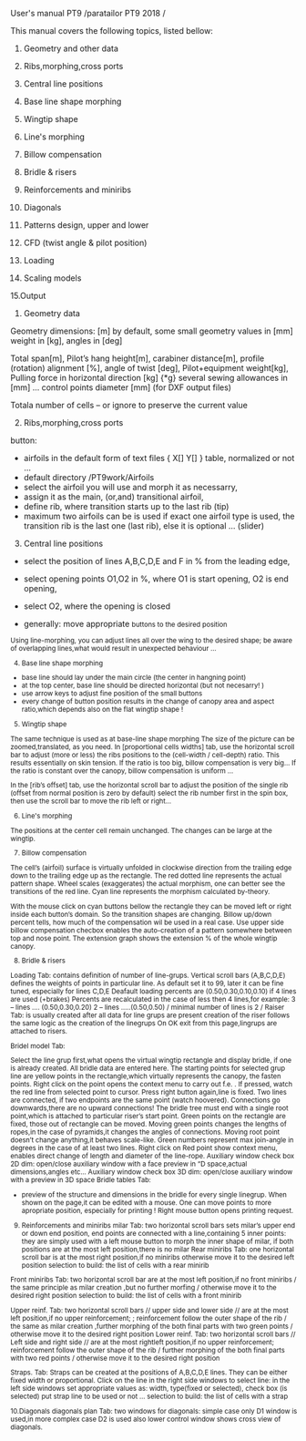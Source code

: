 User's manual
PT9   /paratailor PT9  2018 /
 
 
This manual covers the following topics, listed bellow:
 
1. Geometry and other data
 
2. Ribs,morphing,cross ports
 
3. Central line positions
 
4. Base line shape morphing
 
5. Wingtip shape
 
6. Line's morphing
 
7. Billow compensation
 
8. Bridle & risers
 
9. Reinforcements and miniribs
 
10. Diagonals
 
11. Patterns design, upper and lower
 
12. CFD (twist angle & pilot position)
 
13. Loading
 
14. Scaling models
 
15.Output
1. Geometry data
 
Geometry dimensions: [m]  by default,
some small geometry values in [mm]
weight in [kg],
angles in [deg]
 
Total span[m],
Pilot’s hang height[m],
carabiner distance[m],
profile (rotation) alignment [%],
angle of twist [deg],
Pilot+equipment weight[kg],
Pulling force in horizontal direction [kg] {*g}
several sewing  allowances in [mm] ...
control points diameter [mm] (for DXF output files)
 
Totala number of cells – <accept change> or ignore to preserve the current value
 
 
2. Ribs,morphing,cross ports
 
<Import>  button:
- airfoils in the default form of text files { X[]   Y[] } table, normalized or not …
- default directory /PT9work/Airfoils
- select the airfoil you will use and morph it as necessarry,
- assign it as the main, (or,and) transitional airfoil,
- define rib, where transition starts up to the last rib (tip)
- maximum  two airfoils can be is used
if exact one airfoil type is used, the transition rib is the last one (last rib),
else it is optional … (slider)
<apply>
 
 
 
3. Central line positions
- select the position of lines  A,B,C,D,E and F  in %  from the leading edge,
- select opening points O1,O2 in %, where O1 is start opening, O2 is end opening,
 
- select O2, where the opening is closed
- generally: move appropriate <small> buttons to the desired position
 
Using line-morphing, you can adjust lines all over the wing to the desired shape;
be aware of overlapping lines,what would result in unexpected behaviour …
 
 
4. Base line shape morphing
 
- base line should lay under the main circle (the center in hangning point)
- at the top center, base line should be directed horizontal (but not necesarry! )
- use arrow keys to adjust fine position of the small buttons
- every change of button position results in the change of canopy area and aspect ratio,which depends also on the flat wingtip shape !
 
5. Wingtip shape
 
The same technique is used as at base-line shape morphing
The size of the picture can be zoomed,translated, as you need.
In [proportional cells widths] tab,
use the horizontal scroll bar to adjust
(more or less) the ribs positions to the (cell-width / cell-depth)  ratio.
This results essentially on skin tension.
If the ratio is too big, billow compensation is very big…
If the ratio is constant over the canopy,  billow compensation is uniform …
 
In the [rib’s offset] tab,
use the horizontal scroll bar to adjust the position of the single
rib (offset from normal position is zero by default)
select the rib number first in the spin box,
then use the scroll bar to move the rib left or right…
 
6. Line's morphing
 
The positions at the center cell remain unchanged. The changes can be large at the wingtip.
 
 
7. Billow compensation
 
The cell’s (airfoil) surface is virtually unfolded in clockwise direction from the trailing edge down to the trailing edge up as the rectangle. The red dotted line represents the actual pattern shape.
Wheel scales (exaggerates) the actual morphism, one can better see the transitions of the red line.
Cyan line represents the morphism calculated by-theory.
 
With the mouse click on cyan buttons bellow the rectangle they can be moved left or right inside each button’s domain. So the transition shapes are changing.
Billow up/down percent tells, how much of the compensation wil be used in a real case.
Use upper side billow compensation checbox enables the auto-creation of a pattern somewhere between top and nose point.
The extension graph shows the extension % of the whole wingtip canopy.
 
8. Bridle & risers
 
Loading Tab:  contains definition of number of line-grups.
Vertical scroll bars (A,B,C,D,E) defines the weights of points in particular line.
As default set it to 99, later it can be fine tuned, especially for lines C,D,E
Deafault loading percents are (0.50,0.30,0.10,0.10) if 4 lines are used (+brakes)
Percents are recalculated in the case of less then 4 lines,for example:
3 – lines …. (0.50,0.30,0.20)
2 – lines …..(0.50,0.50)     / minimal number of lines is 2 /
Raiser Tab:  is usually created after all data for line grups are present
creation of the riser follows the same logic as the creation of the linegrups
On  OK exit from this page,lingrups are attached to risers.
 
Bridel model Tab:
 
Select the line grup first,what opens the virtual wingtip rectangle and display bridle, if one is already created.
 All bridle data are entered here. The starting points for selected grup line are yellow points in the rectangle,which virtually represents the canopy, the fasten points. Right click on the point
opens the context menu to carry out f.e.  <add new rope>. If pressed, watch the red line from selected point to cursor. Press right button again,line is fixed.
Two lines are connected, if two endpoints are the same point (watch hoovered). Connections go downwards,there are no upward connections!
The bridle tree must end with a single root point,which is attached to particular riser’s start point.
Green points on  the rectangle are fixed, those out of rectangle can be moved.
Moving green points changes the lengths of ropes,in the case of pyramids,it changes the angles of connections.
Moving root point doesn’t change anything,it behaves scale-like.
Green numbers represent max join-angle in degrees  in the case of at least two lines.
Right click on Red point show context menu, enables direct change of length and diameter of the line-rope.
Auxiliary window check box 2D dim:  open/close auxiliary window with a face preview in “D space,actual dimensions,angles etc…
Auxiliary window check box 3D dim:  open/close auxiliary window with a preview in 3D space
Bridle tables Tab:
- preview of the structure and dimensions in the bridle for every single linegrup.
When shown on the page,it can be edited with a mouse. One can move points to more apropriate position, especially for printing !
Right mouse button opens  printing request.
 
9. Reinforcements and miniribs
milar Tab:
two horizontal scroll bars  sets milar’s upper end or down end position,
end points are connected with a line,containing 5 inner points: they are simply used
with a left mouse button to morph the inner shape of milar,
if both positions are at the most left position,there is no milar
Rear miniribs Tab:
one  horizontal scroll bar is at the most right position,if no miniribs
otherwise move it to the desired left position
selection to build: the list of cells with a rear minirib
 
Front miniribs Tab:
two  horizontal scroll bar are at the most left position,if no front miniribs
/ the same principle as milar creation ,but no further morfing /
otherwise move it to the desired right position
selection to build: the list of cells with a front minirib
 
Upper reinf.  Tab:
two  horizontal scroll bars // upper side and lower side // are at the most left position,if no upper reinforcement; ; reinforcement follow the outer shape of the rib
/ the same as milar creation ,further morphing of the both final parts with two green points /
otherwise move it to the desired right position
Lower reinf.  Tab:
two  horizontal scroll bars // Left side and right side  // are at the most rightleft position,if no upper reinforcement; reinforcement follow the outer shape of the rib
/ further morphing of the both final parts  with two red points /
otherwise move it to the desired right position
 
Straps.  Tab:
Straps can be created at the positions of A,B,C,D,E  lines.
They can be either fixed width or proportional.
Click on the line in the right side windows to select line:
in the left side windows set appropriate values as: width, type(fixed or selected),
check box (is selected)  put strap line to be used or not …
 selection to build: the list of cells with a strap
 
10.Diagonals
diagonals plan Tab:
two windows for diagonals: simple case only D1 window is used,in more complex case D2 is used also lower control window shows cross view of diagonals.
 